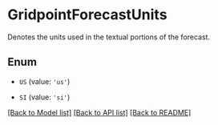 # GridpointForecastUnits

Denotes the units used in the textual portions of the forecast.

## Enum

* `US` (value: `'us'`)

* `SI` (value: `'si'`)

[[Back to Model list]](../README.md#documentation-for-models) [[Back to API list]](../README.md#documentation-for-api-endpoints) [[Back to README]](../README.md)


